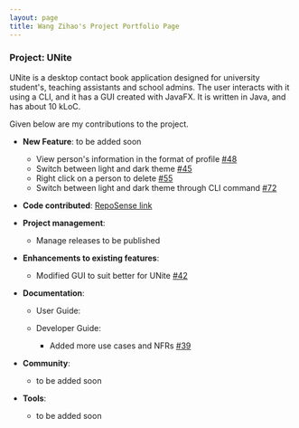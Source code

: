 ```yaml
---
layout: page
title: Wang Zihao's Project Portfolio Page
---
```


### Project: UNite

UNite is a desktop contact book application designed for university student's, teaching assistants and school admins. The user interacts with it using a CLI, and it has a GUI created with JavaFX. It is written in Java, and has about 10 kLoC.

Given below are my contributions to the project.

* **New Feature**: to be added soon
  * View person's information in the format of profile [#48](https://github.com/AY2122S2-CS2103T-W12-2/tp/pull/48)
  * Switch between light and dark theme [#45](https://github.com/AY2122S2-CS2103T-W12-2/tp/pull/45)
  * Right click on a person to delete [#55](https://github.com/AY2122S2-CS2103T-W12-2/tp/pull/55)
  * Switch between light and dark theme through CLI command [#72](https://github.com/AY2122S2-CS2103T-W12-2/tp/pull/72)


* **Code contributed**: [RepoSense link](https://nus-cs2103-ay2122s2.github.io/tp-dashboard/?search=9teMare&sort=groupTitle&sortWithin=title&timeframe=commit&mergegroup=&groupSelect=groupByRepos&breakdown=true&checkedFileTypes=docs~functional-code~test-code~other&since=2022-02-18&tabOpen=true&tabType=zoom&zA=pnutzz-0207&zR=AY2122S2-CS2103T-W12-2%2Ftp%5Bmaster%5D&zACS=30.23076923076923&zS=2022-02-18&zFS=W12&zU=2022-03-02&zMG=false&zFTF=commit&zFGS=groupByRepos&zFR=false&tabAuthor=junjieteoh&tabRepo=AY2122S2-CS2103T-W12-2%2Ftp%5Bmaster%5D&authorshipIsMergeGroup=false&authorshipFileTypes=&authorshipIsBinaryFileTypeChecked=false&zFT=docs)


* **Project management**:
  * Manage releases to be published


* **Enhancements to existing features**:
  * Modified GUI to suit better for UNite [#42](https://github.com/AY2122S2-CS2103T-W12-2/tp/pull/42)


* **Documentation**:
    * User Guide:

    * Developer Guide:
        * Added more use cases and NFRs [#39](https://github.com/AY2122S2-CS2103T-W12-2/tp/pull/39)


* **Community**:
    * to be added soon


* **Tools**:
    * to be added soon
